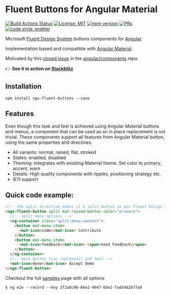 # Fluent Buttons for Angular Material

[![Build Actions Status](https://github.com/amojicamu/ngx-fluent-buttons/workflows/CI/badge.svg)](https://github.com/amojicamu/ngx-fluent-buttons/actions)
[![License: MIT](https://img.shields.io/badge/License-MIT-yellow.svg)](https://opensource.org/licenses/MIT)
[![npm version](https://badge.fury.io/js/%40angular%2Fcdk.svg)](https://www.npmjs.com/package/ngx-fluent-buttons)
[![PRs](https://img.shields.io/badge/PRs-welcome-brightgreen.svg?style=flat-square)]()
[![code style: prettier](https://img.shields.io/badge/code_style-prettier-ff69b4.svg?style=flat-square)](https://github.com/prettier/prettier)

Microsoft [Fluent Design System](https://developer.microsoft.com/en-us/fluentui#/controls/web/button) buttons components for [Angular](https://angular.io/).

Implementation based and compatible with [Angular Material](https://material.angular.io/).

Motivated by this [closed issue](https://github.com/angular/components/issues/7765) in the [angular/components](https://github.com/angular/components) repo.


👉 **See it in action on  [Stackblitz](https://stackblitz.com/edit/fluent-buttons)**

## Installation

`npm install ngx-fluent-buttons --save`

## Features

Even though this look and feel is achieved using Angular Material buttons and menus, a component that can be used as an in place replacement is not trivial. These components support all features from Angular Material button, using the same properties and directives.

- All variants: normal, raised, flat, stroked
- States: enabled, disabled
- Theming: Integrates with exisiting Material theme. Set color to primary, accent, warn
- Details: High quality components with ripples, positioning strategy etc.
- IE11 support

## Quick code example:

```html
<!-- the split directive makes it a split button as per Fluent Design specs -->
<ngx-fluent-button split mat-raised-button color="primary">
  <!-- split menu options -->
  <ng-container class="split-menu-content">
    <button mat-menu-item>
      <mat-icon>code</mat-icon> Contribute
    </button>
    <button mat-menu-item>
      <mat-icon>feedback</mat-icon> <span>Send Feedback</span>
    </button>
  </ng-container>
  <!-- main button icon (optional) and text -->
  <mat-icon>done</mat-icon> Accept Demo
</ngx-fluent-button>
```

Checkout the full [samples](https://github.com/amojicamu/ngx-fluent-buttons/blob/main/apps/sample/src/app/buttons/buttons.component.html) page with all options


`$ ng e2e --record --key 3f2a8c06-66e2-4047-bbe1-fad5482677ad`
